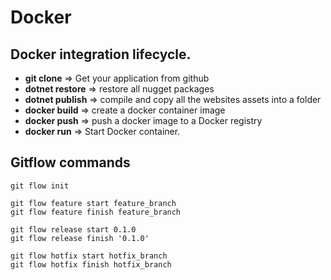 # Docker

## Docker integration lifecycle.

- **git clone** => Get your application from github
- **dotnet restore** => restore all nugget packages
- **dotnet publish** => compile and copy all the websites assets into a folder
- **docker build** => create a docker container image
- **docker push** => push a docker image to a Docker registry
- **docker run** => Start Docker container.

## Gitflow commands

```shell
git flow init

git flow feature start feature_branch
git flow feature finish feature_branch

git flow release start 0.1.0
git flow release finish '0.1.0'

git flow hotfix start hotfix_branch
git flow hotfix finish hotfix_branch
```

